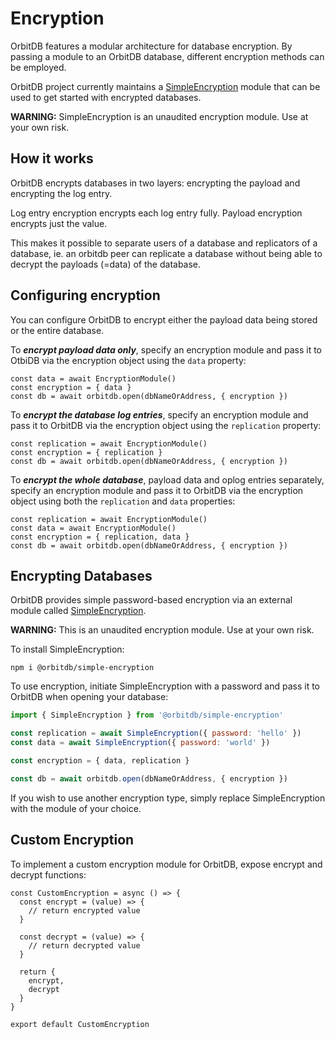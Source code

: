 # Encryption

OrbitDB features a modular architecture for database encryption. By passing a  module to an OrbitDB database, different encryption methods can be employed.

OrbitDB project currently maintains a [SimpleEncryption](https://github.com/orbitdb/simple-encryption) module that can be used to get started with encrypted databases.

**WARNING:** SimpleEncryption is an unaudited encryption module. Use at your own risk.

## How it works

OrbitDB encrypts databases in two layers: encrypting the payload and encrypting the log entry.

Log entry encryption encrypts each log entry fully. Payload encryption encrypts just the value.

This makes it possible to separate users of a database and replicators of a database, ie. an orbitdb peer can replicate a database without being able to decrypt the payloads (=data) of the database.

## Configuring encryption

You can configure OrbitDB to encrypt either the payload data being stored or the entire database.

To ***encrypt payload data only***, specify an encryption module and pass it to OtbiDB via the encryption object using the `data` property:

```
const data = await EncryptionModule()
const encryption = { data }
const db = await orbitdb.open(dbNameOrAddress, { encryption })
```

To ***encrypt the database log entries***, specify an encryption module and pass it to OrbitDB via the encryption object using the `replication` property:

```
const replication = await EncryptionModule()
const encryption = { replication }
const db = await orbitdb.open(dbNameOrAddress, { encryption })
```

To ***encrypt the whole database***, payload data and oplog entries separately, specify an encryption module and pass it to OrbitDB via the encryption object using both the `replication` and `data` properties:

```
const replication = await EncryptionModule()
const data = await EncryptionModule()
const encryption = { replication, data }
const db = await orbitdb.open(dbNameOrAddress, { encryption })
```

## Encrypting Databases

OrbitDB provides simple password-based encryption via an external module called [SimpleEncryption](https://github.com/orbitdb/simple-encryption).

**WARNING:** This is an unaudited encryption module. Use at your own risk.

To install SimpleEncryption:

```
npm i @orbitdb/simple-encryption
```

To use encryption, initiate SimpleEncryption with a password and pass it to OrbitDB when opening your database:

```js
import { SimpleEncryption } from '@orbitdb/simple-encryption'

const replication = await SimpleEncryption({ password: 'hello' })
const data = await SimpleEncryption({ password: 'world' })

const encryption = { data, replication }

const db = await orbitdb.open(dbNameOrAddress, { encryption })
```

If you wish to use another encryption type, simply replace SimpleEncryption with the module of your choice.

## Custom Encryption

To implement a custom encryption module for OrbitDB, expose encrypt and decrypt functions:

```
const CustomEncryption = async () => {
  const encrypt = (value) => {
    // return encrypted value
  }

  const decrypt = (value) => {
    // return decrypted value
  }

  return {
    encrypt,
    decrypt
  }
}

export default CustomEncryption
```
